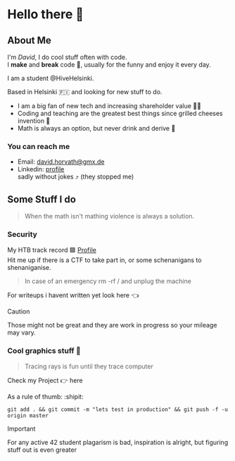 # Hello there 👋

## About Me
I'm *David*, I do cool stuff often with code. <br/>
I **make** and **break** code :wrench:, usually for the funny and enjoy it every day. <br/>

I am a student @HiveHelsinki.

Based in Helsinki :finland: and looking for new stuff to do.
- I am a big fan of new tech and increasing shareholder value :technologist:
- Coding and teaching are the greatest best things since grilled cheeses invention :sandwich:
- Math is always an option, but never drink and derive :beers:
### You can reach me
- Email: david.horvath@gmx.de
- Linkedin: [profile](https://www.linkedin.com/in/david-horvath-9732082b1/)<br />
sadly without jokes :arrow_heading_up: (they stopped me)

## Some Stuff I do
> When the math isn't mathing violence is always a solution.
### Security
My HTB track record :green_square: [Profile](https://app.hackthebox.com/profile/1751580)<br/>
Hit me up if there is a CTF to take part in, or some schenanigans to shenaniganise. <br/>

> In case of an emergency rm -rf / and unplug the machine

For writeups i havent written yet look here :point_left: <br/>

> [!CAUTION]
> Those might not be great and they are work in progress so your mileage may vary.

### Cool graphics stuff :frog: 
> Tracing rays is fun until they trace computer

Check my Project :point_right: here <br/>
<!--
Peep these visuals: :eyes:
#### FDF

#### RT
-->
As a rule of thumb: :shipit: <br/>
```
git add . && git commit -m "lets test in production" && git push -f -u origin master
```
> [!IMPORTANT]
> For any active 42 student plagarism is bad, inspiration is alright, but figuring stuff out is even greater 
<!--
**DaveeHorvath/DaveeHorvath** is a ✨ _special_ ✨ repository because its `README.md` (this file) appears on your GitHub profile.

Here are some ideas to get you started:

- 🔭 I’m currently working on ...
- 🌱 I’m currently learning ...
- 👯 I’m looking to collaborate on ...
- 🤔 I’m looking for help with ...
- 💬 Ask me about ...
- 📫 How to reach me: ...
- 😄 Pronouns: ...
- ⚡ Fun fact: ...
-->
